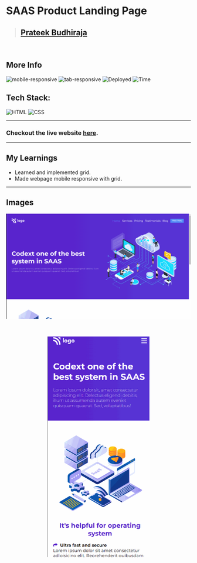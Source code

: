 # SAAS Product Landing Page

> ## [Prateek Budhiraja](https://prateekbudhiraja.in)

<br/>

## More Info

![mobile-responsive](https://img.shields.io/badge/Mobile%20Responsive-Yes-green)
![tab-responsive](https://img.shields.io/badge/Tablet%20Responsive-No-red)
![Deployed](https://img.shields.io/badge/Deployed-Yes-green)
![Time](https://img.shields.io/badge/Time%20Taken-5hrs-green)

## Tech Stack:

![HTML](https://img.shields.io/badge/html-3670A0?style=for-the-badge&logo=html5&logoColor=white)
![CSS](https://img.shields.io/badge/CSS-%234ea94b.svg?style=for-the-badge&logo=css3&logoColor=white)

---

### Checkout the live website [here](https://saas-product-landing.vercel.app/).

---

## My Learnings

- Learned and implemented grid.
- Made webpage mobile responsive with grid.

---

## Images

<p align="center">
<img src="assets/desktop.gif" width=600px>
</p>
<br/>
<p align="center">
<img src="./assets/mobile.gif" height=600px>
</p>
